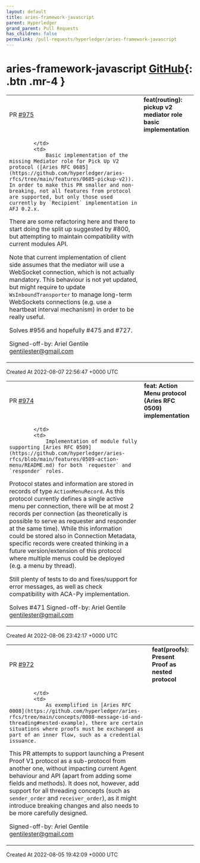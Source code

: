 ```yaml
---
layout: default
title: aries-framework-javascript
parent: Hyperledger
grand_parent: Pull Requests
has_children: false
permalink: /pull-requests/hyperledger/aries-framework-javascript
---
```


# aries-framework-javascript <span class="fs-3 right-align">[GitHub](https://github.com/hyperledger/aries-framework-javascript){: .btn .mr-4 }</span>


<div>
    <table>
        <tr>
            <td>
                PR <a href="https://github.com/hyperledger/aries-framework-javascript/pull/975" class=".btn">#975</a>
            </td>
            <td>
                <b>
                    feat(routing): pickup v2 mediator role basic implementation
                </b>
            </td>
        </tr>
        <tr>
            <td>
                
            </td>
            <td>
                Basic implementation of the missing Mediator role for Pick Up V2 protocol ([Aries RFC 0685](https://github.com/hyperledger/aries-rfcs/tree/main/features/0685-pickup-v2)). In order to make this PR smaller and non-breaking, not all features from protocol are supported, but only those used currently by `Recipient` implementation in AFJ 0.2.x. 

There are some refactoring here and there to start doing the split up suggested by #800, but attempting to maintain compatibility with current modules API.

Note that current implementation of client side assumes that the mediator will use a WebSocket connection, which is not actually mandatory. This behaviour is not yet updated, but might require to update `WsInboundTransporter` to manage long-term WebSockets connections (e.g. use a heartbeat interval mechanism) in order to be really useful.

Solves #956 and hopefully #475 and #727. 

Signed-off-by: Ariel Gentile <gentilester@gmail.com>
            </td>
        </tr>
    </table>
    <div class="right-align">
        Created At 2022-08-07 22:56:47 +0000 UTC
    </div>
</div>

<div>
    <table>
        <tr>
            <td>
                PR <a href="https://github.com/hyperledger/aries-framework-javascript/pull/974" class=".btn">#974</a>
            </td>
            <td>
                <b>
                    feat: Action Menu protocol (Aries RFC 0509) implementation
                </b>
            </td>
        </tr>
        <tr>
            <td>
                
            </td>
            <td>
                Implementation of module fully supporting [Aries RFC 0509](https://github.com/hyperledger/aries-rfcs/blob/main/features/0509-action-menu/README.md) for both `requester` and `responder` roles.

Protocol states and information are stored in records of type `ActionMenuRecord`. As this protocol currently defines a single active menu per connection, there will be at most 2 records per connection (as theoretically is possible to serve as requester and responder at the same time). While this information could be stored also in Connection Metadata, specific records were created thinking in a future version/extension of this protocol where multiple menus could be deployed (e.g. a menu by thread).

Still plenty of tests to do and fixes/support for error messages, as well as check compatibility with ACA-Py implementation.

Solves #471 
Signed-off-by: Ariel Gentile <gentilester@gmail.com>
            </td>
        </tr>
    </table>
    <div class="right-align">
        Created At 2022-08-06 23:42:17 +0000 UTC
    </div>
</div>

<div>
    <table>
        <tr>
            <td>
                PR <a href="https://github.com/hyperledger/aries-framework-javascript/pull/972" class=".btn">#972</a>
            </td>
            <td>
                <b>
                    feat(proofs): Present Proof as nested protocol
                </b>
            </td>
        </tr>
        <tr>
            <td>
                
            </td>
            <td>
                As exemplified in [Aries RFC 0008](https://github.com/hyperledger/aries-rfcs/tree/main/concepts/0008-message-id-and-threading#nested-example), there are certain situations where proofs must be exchanged as part of an inner flow, such as a credential issuance.

This PR attempts to support launching a Present Proof V1 protocol as a sub-protocol from another one, without impacting current Agent behaviour and API (apart from adding some fields and methods). It does not, however, add support for all threading concepts (such as `sender_order` and `receiver_order`), as it might introduce breaking changes and also needs to be more carefully designed.

Signed-off-by: Ariel Gentile <gentilester@gmail.com>
            </td>
        </tr>
    </table>
    <div class="right-align">
        Created At 2022-08-05 19:42:09 +0000 UTC
    </div>
</div>

